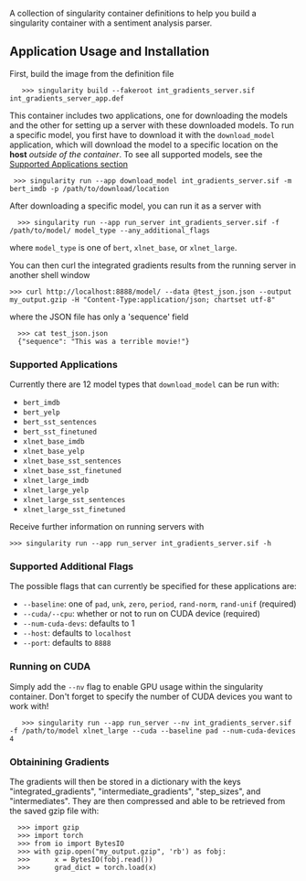 A collection of singularity container definitions to help you build a singularity container with a sentiment analysis parser.

## Application Usage and Installation
First, build the image from the definition file

       >>> singularity build --fakeroot int_gradients_server.sif int_gradients_server_app.def

This container includes two applications, one for downloading the models and the other for setting up a server with these downloaded models. To run a specific model, you first have to download it with the `download_model` application, which will download the model to a specific location on the **host** *outside of the container*. To see all supported models, see the [Supported Applications section](#supported-applications)

     >>> singularity run --app download_model int_gradients_server.sif -m bert_imdb -p /path/to/download/location

After downloading a specific model, you can run it as a server with

      >>> singularity run --app run_server int_gradients_server.sif -f /path/to/model/ model_type --any_additional_flags

where `model_type` is one of `bert`, `xlnet_base`, or `xlnet_large`.

You can then curl the integrated gradients results from the running server in another shell window

    >>> curl http://localhost:8888/model/ --data @test_json.json --output my_output.gzip -H "Content-Type:application/json; chartset utf-8"

where the JSON file has only a 'sequence' field

      >>> cat test_json.json
      {"sequence": "This was a terrible movie!"}

### Supported Applications
Currently there are 12 model types that `download_model` can be run with:

  - `bert_imdb`
  - `bert_yelp`
  - `bert_sst_sentences`
  - `bert_sst_finetuned`
  - `xlnet_base_imdb`
  - `xlnet_base_yelp`
  - `xlnet_base_sst_sentences`
  - `xlnet_base_sst_finetuned`
  - `xlnet_large_imdb`
  - `xlnet_large_yelp`
  - `xlnet_large_sst_sentences`
  - `xlnet_large_sst_finetuned`

Receive further information on running servers with

	>>> singularity run --app run_server int_gradients_server.sif -h

### Supported Additional Flags
The possible flags that can currently be specified for these applications are:
    

 - `--baseline`: one of `pad`, `unk`, `zero`, `period`, `rand-norm`, `rand-unif` (required)
  - `--cuda/--cpu`: whether or not to run on CUDA device (required)
  - `--num-cuda-devs`: defaults to 1
  - `--host`: defaults to  `localhost`
  - `--port`: defaults to  `8888`

### Running on CUDA
Simply add the `--nv` flag to enable GPU usage within the singularity container.  Don't forget to specify the number of CUDA devices you want to work with!

       >>> singularity run --app run_server --nv int_gradients_server.sif -f /path/to/model xlnet_large --cuda --baseline pad --num-cuda-devices 4

### Obtainining Gradients
The gradients will then be stored in a dictionary with the keys "integrated_gradients", "intermediate_gradients", "step_sizes", and "intermediates".  They are then compressed and able to be retrieved from the saved gzip file with:

      >>> import gzip
      >>> import torch
      >>> from io import BytesIO
      >>> with gzip.open("my_output.gzip", 'rb') as fobj:
      >>>      x = BytesIO(fobj.read())
      >>>      grad_dict = torch.load(x)